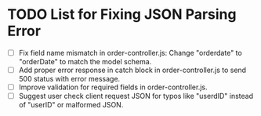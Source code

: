 # TODO List for Fixing JSON Parsing Error

- [ ] Fix field name mismatch in order-controller.js: Change "orderdate" to "orderDate" to match the model schema.
- [ ] Add proper error response in catch block in order-controller.js to send 500 status with error message.
- [ ] Improve validation for required fields in order-controller.js.
- [ ] Suggest user check client request JSON for typos like "userdID" instead of "userID" or malformed JSON.
